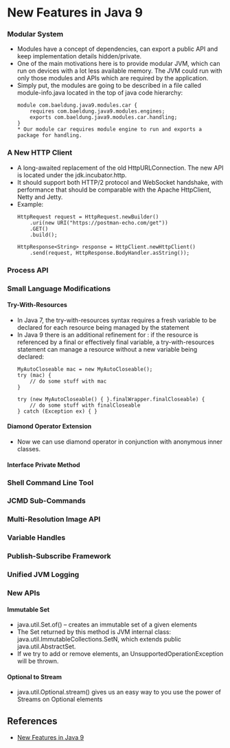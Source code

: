 # New Features in Java 9

### Modular System
* Modules have a concept of dependencies, can export a public API and keep implementation details hidden/private.
* One of the main motivations here is to provide modular JVM, which can run on devices with a lot less available memory. The JVM could run with only those modules and APIs which are required by the application. 
* Simply put, the modules are going to be described in a file called module-info.java located in the top of java code hierarchy:
    ```
    module com.baeldung.java9.modules.car {
        requires com.baeldung.java9.modules.engines;
        exports com.baeldung.java9.modules.car.handling;
    }
    * Our module car requires module engine to run and exports a package for handling.

### A New HTTP Client
* A long-awaited replacement of the old HttpURLConnection. The new API is located under the jdk.incubator.http.
* It should support both HTTP/2 protocol and WebSocket handshake, with performance that should be comparable with the Apache HttpClient, Netty and Jetty.
* Example:
    ```
    HttpRequest request = HttpRequest.newBuilder()
        .uri(new URI("https://postman-echo.com/get"))
        .GET()
        .build();

    HttpResponse<String> response = HttpClient.newHttpClient()
        .send(request, HttpResponse.BodyHandler.asString());

    ```
### Process API
### Small Language Modifications
#### Try-With-Resources
* In Java 7, the try-with-resources syntax requires a fresh variable to be declared for each resource being managed by the statement
* In Java 9 there is an additional refinement for : if the resource is referenced by a final or effectively final variable, a try-with-resources statement can manage a resource without a new variable being declared:
    ```
    MyAutoCloseable mac = new MyAutoCloseable();
    try (mac) {
        // do some stuff with mac
    }
 
    try (new MyAutoCloseable() { }.finalWrapper.finalCloseable) {
        // do some stuff with finalCloseable
    } catch (Exception ex) { }
    ```
#### Diamond Operator Extension
* Now we can use diamond operator in conjunction with anonymous inner classes.

#### Interface Private Method

### Shell Command Line Tool

### JCMD Sub-Commands

### Мulti-Resolution Image API

### Variable Handles

### Publish-Subscribe Framework

### Unified JVM Logging

### New APIs

#### Immutable Set
* java.util.Set.of() – creates an immutable set of a given elements
* The Set returned by this method is JVM internal class: java.util.ImmutableCollections.SetN, which extends public java.util.AbstractSet. 
* If we try to add or remove elements, an UnsupportedOperationException will be thrown.

#### Optional to Stream
* java.util.Optional.stream() gives us an easy way to you use the power of Streams on Optional elements

## References
* [New Features in Java 9](https://www.baeldung.com/new-java-9)
